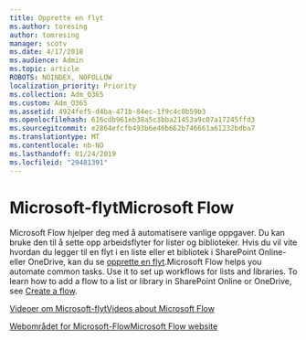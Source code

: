 ```yaml
---
title: Opprette en flyt
ms.author: toresing
author: tomresing
manager: scotv
ms.date: 4/17/2018
ms.audience: Admin
ms.topic: article
ROBOTS: NOINDEX, NOFOLLOW
localization_priority: Priority
ms.collection: Adm_O365
ms.custom: Adm_O365
ms.assetid: 4924fef5-d4ba-471b-84ec-1f9c4c0b59b3
ms.openlocfilehash: 616cdb961eb38a5c3bba21453a9c07a17245ffd3
ms.sourcegitcommit: e2864efcfb493b6e46b662b746661a61232bdba7
ms.translationtype: MT
ms.contentlocale: nb-NO
ms.lasthandoff: 01/24/2019
ms.locfileid: "29481391"
---
```

# <a name="microsoft-flow"></a><span data-ttu-id="7ecaa-102">Microsoft-flyt</span><span class="sxs-lookup"><span data-stu-id="7ecaa-102">Microsoft Flow</span></span>

<span data-ttu-id="7ecaa-p101">Microsoft Flow hjelper deg med å automatisere vanlige oppgaver. Du kan bruke den til å sette opp arbeidsflyter for lister og biblioteker. Hvis du vil vite hvordan du legger til en flyt i en liste eller et bibliotek i SharePoint Online- eller OneDrive, kan du se [opprette en flyt](https://go.microsoft.com/fwlink/?linkid=869408).</span><span class="sxs-lookup"><span data-stu-id="7ecaa-p101">Microsoft Flow helps you automate common tasks. Use it to set up workflows for lists and libraries. To learn how to add a flow to a list or library in SharePoint Online or OneDrive, see [Create a flow](https://go.microsoft.com/fwlink/?linkid=869408).</span></span>
  
[<span data-ttu-id="7ecaa-106">Videoer om Microsoft-flyt</span><span class="sxs-lookup"><span data-stu-id="7ecaa-106">Videos about Microsoft Flow</span></span>](https://go.microsoft.com/fwlink/?linkid=864641)
  
[<span data-ttu-id="7ecaa-107">Webområdet for Microsoft-Flow</span><span class="sxs-lookup"><span data-stu-id="7ecaa-107">Microsoft Flow website</span></span>](https://go.microsoft.com/fwlink/?linkid=864642)
  

